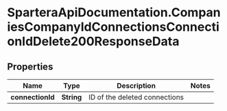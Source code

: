 # SparteraApiDocumentation.CompaniesCompanyIdConnectionsConnectionIdDelete200ResponseData

## Properties

Name | Type | Description | Notes
------------ | ------------- | ------------- | -------------
**connectionId** | **String** | ID of the deleted connections | 


